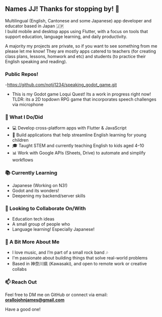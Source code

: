 ## Names JJ! Thanks for stopping by! 🙏

Multilingual (English, Cantonese and some Japanese) app developer and educator based in Japan 🇯🇵  
I build mobile and desktop apps using Flutter, with a focus on tools that support education, language learning, and daily productivity.

A majority my projects are private, so if you want to see something from me please let me know! They are mostly apps catered to teachers (for creating class plans, lessons, homwork and etc) and students (to practice their English speaking and reading).

### Public Repos!
-https://github.com/notjj1234/speaking_godot_game.git
- This is my Godot game Loqui Quest!
Its a work in progress right now!
TLDR: its a 2D topdown RPG game that incorporates speech challenges via microphone

### 🔧 What I Do/Did
- 💻 Develop cross-platform apps with Flutter & JavaScript
- 📱 Build applications that help streamline English learning for young children
- 🎓 Taught STEM and currently teaching English to kids aged 4–10
- 📊 Work with Google APIs (Sheets, Drive) to automate and simplify workflows

### 📚 Currently Learning
- Japanese (Working on N3!)
- Godot and its wonders!
- Deepening my backend/server skills

### 🤝 Looking to Collaborate On/With
- Education tech ideas
- A small group of people who
- Language learning! Especially Japanese!

### 🎸 A Bit More About Me
- I love music, and I’m part of a small rock band 🎶
- I'm passionate about building things that solve real-world problems
- Based in 神奈川県 (Kawasaki), and open to remote work or creative collabs

### 📫 Reach Out
Feel free to DM me on GitHub or connect via email: **orallojohnjames@gmail.com**

Have a good one!
